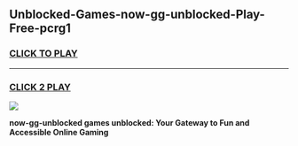 
## Unblocked-Games-now-gg-unblocked-Play-Free-pcrg1
<h3>
<a href="https://premium76.site?title=now-gg-unblocked&ref=23A">CLICK TO PLAY</a></h3>
<hr>

<h3>
<a href="https://premium76.site?title=now-gg-unblocked&ref=23A">CLICK 2 PLAY</a>
  
</h3>

<a href="https://premium76.site?title=now-gg-unblocked&ref=23A"><img src="https://clearcache.store/games.png"></a>


**now-gg-unblocked games unblocked: Your Gateway to Fun and Accessible Online Gaming**
